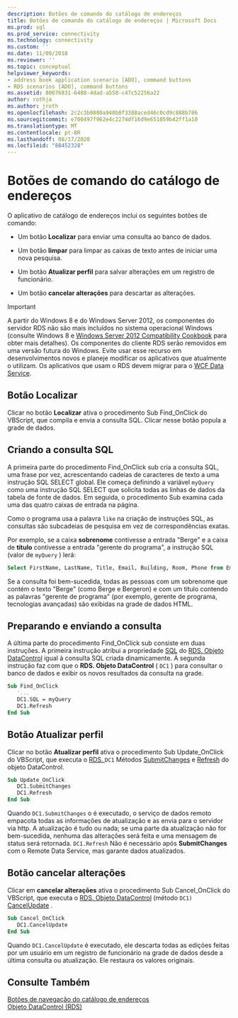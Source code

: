 ```yaml
---
description: Botões de comando do catálogo de endereços
title: Botões de comando do catálogo de endereços | Microsoft Docs
ms.prod: sql
ms.prod_service: connectivity
ms.technology: connectivity
ms.custom: ''
ms.date: 11/09/2018
ms.reviewer: ''
ms.topic: conceptual
helpviewer_keywords:
- address book application scenario [ADO], command buttons
- RDS scenarios [ADO], command buttons
ms.assetid: 80676831-6488-4dad-a558-c47c52256a22
author: rothja
ms.author: jroth
ms.openlocfilehash: 2c2c3b0880a940b0f3388aced46c0cd9c888b786
ms.sourcegitcommit: e700497f962e4c2274df16d9e651059b42ff1a10
ms.translationtype: MT
ms.contentlocale: pt-BR
ms.lasthandoff: 08/17/2020
ms.locfileid: "88452328"
---
```

# <a name="address-book-command-buttons"></a>Botões de comando do catálogo de endereços
O aplicativo de catálogo de endereços inclui os seguintes botões de comando:  
  
-   Um botão **Localizar** para enviar uma consulta ao banco de dados.  
  
-   Um botão **limpar** para limpar as caixas de texto antes de iniciar uma nova pesquisa.  
  
-   Um botão **Atualizar perfil** para salvar alterações em um registro de funcionário.  
  
-   Um botão **cancelar alterações** para descartar as alterações.  
  
> [!IMPORTANT]
>  A partir do Windows 8 e do Windows Server 2012, os componentes do servidor RDS não são mais incluídos no sistema operacional Windows (consulte Windows 8 e [Windows Server 2012 Compatibility Cookbook](https://www.microsoft.com/download/details.aspx?id=27416) para obter mais detalhes). Os componentes do cliente RDS serão removidos em uma versão futura do Windows. Evite usar esse recurso em desenvolvimentos novos e planeje modificar os aplicativos que atualmente o utilizam. Os aplicativos que usam o RDS devem migrar para o [WCF Data Service](https://go.microsoft.com/fwlink/?LinkId=199565).  
  
## <a name="find-button"></a>Botão Localizar  
 Clicar no botão **Localizar** ativa o procedimento Sub Find_OnClick do VBScript, que compila e envia a consulta SQL. Clicar nesse botão popula a grade de dados.  
  
## <a name="building-the-sql-query"></a>Criando a consulta SQL  
 A primeira parte do procedimento Find_OnClick sub cria a consulta SQL, uma frase por vez, acrescentando cadeias de caracteres de texto a uma instrução SQL SELECT global. Ele começa definindo a variável `myQuery` como uma instrução SQL SELECT que solicita todas as linhas de dados da tabela de fonte de dados. Em seguida, o procedimento Sub examina cada uma das quatro caixas de entrada na página.  
  
 Como o programa usa a palavra `like` na criação de instruções SQL, as consultas são subcadeias de pesquisa em vez de correspondências exatas.  
  
 Por exemplo, se a caixa **sobrenome** contivesse a entrada "Berge" e a caixa de **título** contivesse a entrada "gerente do programa", a instrução SQL (valor de `myQuery` ) lerá:  
  
```sql
Select FirstName, LastName, Title, Email, Building, Room, Phone from Employee where lastname like 'Berge%' and title like 'Program Manager%'  
```  
  
 Se a consulta foi bem-sucedida, todas as pessoas com um sobrenome que contém o texto "Berge" (como Berge e Bergeron) e com um título contendo as palavras "gerente de programa" (por exemplo, gerente de programa, tecnologias avançadas) são exibidas na grade de dados HTML.  
  
## <a name="preparing-and-sending-the-query"></a>Preparando e enviando a consulta  
 A última parte do procedimento Find_OnClick sub consiste em duas instruções. A primeira instrução atribui a propriedade [SQL](../../../ado/reference/rds-api/sql-property.md) do [RDS. Objeto DataControl](../../../ado/reference/rds-api/datacontrol-object-rds.md) igual à consulta SQL criada dinamicamente. A segunda instrução faz com que o **RDS. Objeto DataControl** ( `DC1` ) para consultar o banco de dados e exibir os novos resultados da consulta na grade.  
  
```vb
Sub Find_OnClick  
   '...  
   DC1.SQL = myQuery  
   DC1.Refresh  
End Sub  
```  
  
## <a name="update-profile-button"></a>Botão Atualizar perfil  
 Clicar no botão **Atualizar perfil** ativa o procedimento Sub Update_OnClick do VBScript, que executa o [RDS. ](../../../ado/reference/rds-api/datacontrol-object-rds.md) `DC1` Métodos [SubmitChanges](../../../ado/reference/rds-api/submitchanges-method-rds.md) e [Refresh](../../../ado/reference/rds-api/refresh-method-rds.md) do objeto DataControl.  
  
```vb
Sub Update_OnClick  
   DC1.SubmitChanges  
   DC1.Refresh  
End Sub  
```  
  
 Quando `DC1.SubmitChanges` o é executado, o serviço de dados remoto empacota todas as informações de atualização e as envia para o servidor via http. A atualização é tudo ou nada; se uma parte da atualização não for bem-sucedida, nenhuma das alterações será feita e uma mensagem de status será retornada. `DC1.Refresh` Não é necessário após **SubmitChanges** com o Remote Data Service, mas garante dados atualizados.  
  
## <a name="cancel-changes-button"></a>Botão cancelar alterações  
 Clicar em **cancelar alterações** ativa o procedimento Sub Cancel_OnClick do VBScript, que executa o [RDS. Objeto DataControl](../../../ado/reference/rds-api/datacontrol-object-rds.md) (método `DC1)` [CancelUpdate](../../../ado/reference/rds-api/cancelupdate-method-rds.md) .  
  
```vb
Sub Cancel_OnClick  
   DC1.CancelUpdate  
End Sub  
```  
  
 Quando `DC1.CancelUpdate` é executado, ele descarta todas as edições feitas por um usuário em um registro de funcionário na grade de dados desde a última consulta ou atualização. Ele restaura os valores originais.  
  
## <a name="see-also"></a>Consulte Também  
 [Botões de navegação do catálogo de endereços](../../../ado/guide/remote-data-service/address-book-navigation-buttons.md)   
 [Objeto DataControl (RDS)](../../../ado/reference/rds-api/datacontrol-object-rds.md)


